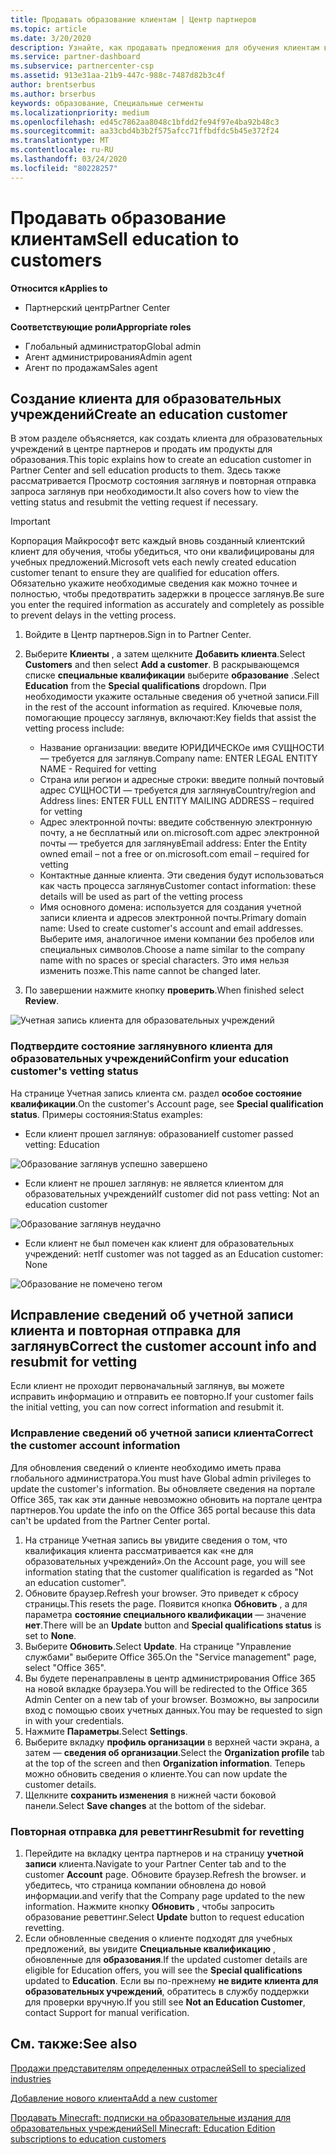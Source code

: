 ```yaml
---
title: Продавать образование клиентам | Центр партнеров
ms.topic: article
ms.date: 3/20/2020
description: Узнайте, как продавать предложения для обучения клиентам в центре партнеров.
ms.service: partner-dashboard
ms.subservice: partnercenter-csp
ms.assetid: 913e31aa-21b9-447c-988c-7487d82b3c4f
author: brentserbus
ms.author: brserbus
keywords: образование, Специальные сегменты
ms.localizationpriority: medium
ms.openlocfilehash: ed45c7862aa8048c1bfdd2fe94f97e4ba92b48c3
ms.sourcegitcommit: aa33cbd4b3b2f575afcc71ffbdfdc5b45e372f24
ms.translationtype: MT
ms.contentlocale: ru-RU
ms.lasthandoff: 03/24/2020
ms.locfileid: "80228257"
---
```

# <a name="sell-education-to-customers"></a><span data-ttu-id="1fc4e-104">Продавать образование клиентам</span><span class="sxs-lookup"><span data-stu-id="1fc4e-104">Sell education to customers</span></span>

<span data-ttu-id="1fc4e-105">**Относится к**</span><span class="sxs-lookup"><span data-stu-id="1fc4e-105">**Applies to**</span></span>

- <span data-ttu-id="1fc4e-106">Партнерский центр</span><span class="sxs-lookup"><span data-stu-id="1fc4e-106">Partner Center</span></span>

<span data-ttu-id="1fc4e-107">**Соответствующие роли**</span><span class="sxs-lookup"><span data-stu-id="1fc4e-107">**Appropriate roles**</span></span>

- <span data-ttu-id="1fc4e-108">Глобальный администратор</span><span class="sxs-lookup"><span data-stu-id="1fc4e-108">Global admin</span></span>
- <span data-ttu-id="1fc4e-109">Агент администрирования</span><span class="sxs-lookup"><span data-stu-id="1fc4e-109">Admin agent</span></span>
- <span data-ttu-id="1fc4e-110">Агент по продажам</span><span class="sxs-lookup"><span data-stu-id="1fc4e-110">Sales agent</span></span>


## <a name="create-an-education-customer"></a><span data-ttu-id="1fc4e-111">Создание клиента для образовательных учреждений</span><span class="sxs-lookup"><span data-stu-id="1fc4e-111">Create an education customer</span></span>

<span data-ttu-id="1fc4e-112">В этом разделе объясняется, как создать клиента для образовательных учреждений в центре партнеров и продать им продукты для образования.</span><span class="sxs-lookup"><span data-stu-id="1fc4e-112">This topic explains how to create an education customer in Partner Center and sell education products to them.</span></span> <span data-ttu-id="1fc4e-113">Здесь также рассматривается Просмотр состояния заглянув и повторная отправка запроса заглянув при необходимости.</span><span class="sxs-lookup"><span data-stu-id="1fc4e-113">It also covers how to view the vetting status and resubmit the vetting request if necessary.</span></span> 

> [!IMPORTANT]
> <span data-ttu-id="1fc4e-114">Корпорация Майкрософт ветс каждый вновь созданный клиентский клиент для обучения, чтобы убедиться, что они квалифицированы для учебных предложений.</span><span class="sxs-lookup"><span data-stu-id="1fc4e-114">Microsoft vets each newly created education customer tenant to ensure they are qualified for education offers.</span></span>  <span data-ttu-id="1fc4e-115">Обязательно укажите необходимые сведения как можно точнее и полностью, чтобы предотвратить задержки в процессе заглянув.</span><span class="sxs-lookup"><span data-stu-id="1fc4e-115">Be sure you enter the required information as accurately and completely as possible to prevent delays in the vetting process.</span></span> 

1. <span data-ttu-id="1fc4e-116">Войдите в Центр партнеров.</span><span class="sxs-lookup"><span data-stu-id="1fc4e-116">Sign in to Partner Center.</span></span> 
2. <span data-ttu-id="1fc4e-117">Выберите **Клиенты** , а затем щелкните **Добавить клиента**.</span><span class="sxs-lookup"><span data-stu-id="1fc4e-117">Select **Customers** and then select **Add a customer**.</span></span> <span data-ttu-id="1fc4e-118">В раскрывающемся списке **специальные квалификации** выберите **образование** .</span><span class="sxs-lookup"><span data-stu-id="1fc4e-118">Select **Education** from the **Special qualifications** dropdown.</span></span>  <span data-ttu-id="1fc4e-119">При необходимости укажите остальные сведения об учетной записи.</span><span class="sxs-lookup"><span data-stu-id="1fc4e-119">Fill in the rest of the account information as required.</span></span>  <span data-ttu-id="1fc4e-120">Ключевые поля, помогающие процессу заглянув, включают:</span><span class="sxs-lookup"><span data-stu-id="1fc4e-120">Key fields that assist the vetting process include:</span></span>

   - <span data-ttu-id="1fc4e-121">Название организации: введите ЮРИДИЧЕСКОе имя СУЩНОСТИ — требуется для заглянув.</span><span class="sxs-lookup"><span data-stu-id="1fc4e-121">Company name: ENTER LEGAL ENTITY NAME - Required for vetting</span></span> 
   - <span data-ttu-id="1fc4e-122">Страна или регион и адресные строки: введите полный почтовый адрес СУЩНОСТИ — требуется для заглянув</span><span class="sxs-lookup"><span data-stu-id="1fc4e-122">Country/region and Address lines: ENTER FULL ENTITY MAILING ADDRESS – required for vetting</span></span> 
   - <span data-ttu-id="1fc4e-123">Адрес электронной почты: введите собственную электронную почту, а не бесплатный или on.microsoft.com адрес электронной почты — требуется для заглянув</span><span class="sxs-lookup"><span data-stu-id="1fc4e-123">Email address:  Enter the Entity owned email – not a free or on.microsoft.com email – required for vetting</span></span> 
   - <span data-ttu-id="1fc4e-124">Контактные данные клиента. Эти сведения будут использоваться как часть процесса заглянув</span><span class="sxs-lookup"><span data-stu-id="1fc4e-124">Customer contact information: these details will be used as part of the vetting process</span></span> 
   - <span data-ttu-id="1fc4e-125">Имя основного домена: используется для создания учетной записи клиента и адресов электронной почты.</span><span class="sxs-lookup"><span data-stu-id="1fc4e-125">Primary domain name:  Used to create customer's account and email addresses.</span></span>  <span data-ttu-id="1fc4e-126">Выберите имя, аналогичное имени компании без пробелов или специальных символов.</span><span class="sxs-lookup"><span data-stu-id="1fc4e-126">Choose a name similar to the company name with no spaces or special characters.</span></span>  <span data-ttu-id="1fc4e-127">Это имя нельзя изменить позже.</span><span class="sxs-lookup"><span data-stu-id="1fc4e-127">This name cannot be changed later.</span></span> 

3. <span data-ttu-id="1fc4e-128">По завершении нажмите кнопку **проверить**.</span><span class="sxs-lookup"><span data-stu-id="1fc4e-128">When finished select **Review**.</span></span> 

![Учетная запись клиента для образовательных учреждений](images/eduaccountinfo.png)

### <a name="confirm-your-education-customers-vetting-status"></a><span data-ttu-id="1fc4e-130">Подтвердите состояние заглянувного клиента для образовательных учреждений</span><span class="sxs-lookup"><span data-stu-id="1fc4e-130">Confirm your education customer's vetting status</span></span> 

<span data-ttu-id="1fc4e-131">На странице Учетная запись клиента см. раздел **особое состояние квалификации**.</span><span class="sxs-lookup"><span data-stu-id="1fc4e-131">On the customer's Account page, see **Special qualification status**.</span></span> <span data-ttu-id="1fc4e-132">Примеры состояния:</span><span class="sxs-lookup"><span data-stu-id="1fc4e-132">Status examples:</span></span>

- <span data-ttu-id="1fc4e-133">Если клиент прошел заглянув: образование</span><span class="sxs-lookup"><span data-stu-id="1fc4e-133">If customer passed vetting:  Education</span></span> 

![Образование заглянув успешно завершено](images/edupassedvetting.png)

- <span data-ttu-id="1fc4e-135">Если клиент не прошел заглянув: не является клиентом для образовательных учреждений</span><span class="sxs-lookup"><span data-stu-id="1fc4e-135">If customer did not pass vetting:  Not an education customer</span></span> 

![Образование заглянув неудачно](images/edudidnotpassvetting.PNG)

- <span data-ttu-id="1fc4e-137">Если клиент не был помечен как клиент для образовательных учреждений: нет</span><span class="sxs-lookup"><span data-stu-id="1fc4e-137">If customer was not tagged as an Education customer:  None</span></span> 

![Образование не помечено тегом](images/edunottagged.PNG)

## <a name="correct-the-customer-account-info-and-resubmit-for-vetting"></a><span data-ttu-id="1fc4e-139">Исправление сведений об учетной записи клиента и повторная отправка для заглянув</span><span class="sxs-lookup"><span data-stu-id="1fc4e-139">Correct the customer account info and resubmit for vetting</span></span>  

<span data-ttu-id="1fc4e-140">Если клиент не проходит первоначальный заглянув, вы можете исправить информацию и отправить ее повторно.</span><span class="sxs-lookup"><span data-stu-id="1fc4e-140">If your customer fails the initial vetting, you can now correct information and resubmit it.</span></span>

### <a name="correct-the-customer-account-information"></a><span data-ttu-id="1fc4e-141">Исправление сведений об учетной записи клиента</span><span class="sxs-lookup"><span data-stu-id="1fc4e-141">Correct the customer account information</span></span>

<span data-ttu-id="1fc4e-142">Для обновления сведений о клиенте необходимо иметь права глобального администратора.</span><span class="sxs-lookup"><span data-stu-id="1fc4e-142">You must have Global admin privileges to update the customer's information.</span></span> <span data-ttu-id="1fc4e-143">Вы обновляете сведения на портале Office 365, так как эти данные невозможно обновить на портале центра партнеров.</span><span class="sxs-lookup"><span data-stu-id="1fc4e-143">You update the info on the Office 365 portal because this data can't be updated from the Partner Center portal.</span></span>    

1. <span data-ttu-id="1fc4e-144">На странице Учетная запись вы увидите сведения о том, что квалификация клиента рассматривается как «не для образовательных учреждений».</span><span class="sxs-lookup"><span data-stu-id="1fc4e-144">On the Account page, you will see information stating that the customer qualification is regarded as "Not an education customer".</span></span>
2. <span data-ttu-id="1fc4e-145">Обновите браузер.</span><span class="sxs-lookup"><span data-stu-id="1fc4e-145">Refresh your browser.</span></span> <span data-ttu-id="1fc4e-146">Это приведет к сбросу страницы.</span><span class="sxs-lookup"><span data-stu-id="1fc4e-146">This resets the page.</span></span> <span data-ttu-id="1fc4e-147">Появится кнопка **Обновить** , а для параметра **состояние специального квалификации** — значение **нет**.</span><span class="sxs-lookup"><span data-stu-id="1fc4e-147">There will be an **Update** button and **Special qualifications status** is set to **None**.</span></span> 
3. <span data-ttu-id="1fc4e-148">Выберите **Обновить**.</span><span class="sxs-lookup"><span data-stu-id="1fc4e-148">Select **Update**.</span></span> <span data-ttu-id="1fc4e-149">На странице "Управление службами" выберите Office 365.</span><span class="sxs-lookup"><span data-stu-id="1fc4e-149">On the "Service management" page, select "Office 365".</span></span>
4. <span data-ttu-id="1fc4e-150">Вы будете перенаправлены в центр администрирования Office 365 на новой вкладке браузера.</span><span class="sxs-lookup"><span data-stu-id="1fc4e-150">You will be redirected to the Office 365 Admin Center on a new tab of your browser.</span></span> <span data-ttu-id="1fc4e-151">Возможно, вы запросили вход с помощью своих учетных данных.</span><span class="sxs-lookup"><span data-stu-id="1fc4e-151">You may be requested to sign in with your credentials.</span></span> 
5. <span data-ttu-id="1fc4e-152">Нажмите **Параметры**.</span><span class="sxs-lookup"><span data-stu-id="1fc4e-152">Select **Settings**.</span></span>
6. <span data-ttu-id="1fc4e-153">Выберите вкладку **профиль организации** в верхней части экрана, а затем — **сведения об организации**.</span><span class="sxs-lookup"><span data-stu-id="1fc4e-153">Select the **Organization profile** tab at the top of the screen and then **Organization information**.</span></span> <span data-ttu-id="1fc4e-154">Теперь можно обновить сведения о клиенте.</span><span class="sxs-lookup"><span data-stu-id="1fc4e-154">You can now update the customer details.</span></span> 
7. <span data-ttu-id="1fc4e-155">Щелкните **сохранить изменения** в нижней части боковой панели.</span><span class="sxs-lookup"><span data-stu-id="1fc4e-155">Select **Save changes** at the bottom of the sidebar.</span></span>  

### <a name="resubmit-for-revetting"></a><span data-ttu-id="1fc4e-156">Повторная отправка для реветтинг</span><span class="sxs-lookup"><span data-stu-id="1fc4e-156">Resubmit for revetting</span></span>

1. <span data-ttu-id="1fc4e-157">Перейдите на вкладку центра партнеров и на страницу **учетной записи** клиента.</span><span class="sxs-lookup"><span data-stu-id="1fc4e-157">Navigate to your Partner Center tab and to the customer **Account** page.</span></span> <span data-ttu-id="1fc4e-158">Обновите браузер.</span><span class="sxs-lookup"><span data-stu-id="1fc4e-158">Refresh the browser.</span></span> <span data-ttu-id="1fc4e-159">и убедитесь, что страница компании обновлена до новой информации.</span><span class="sxs-lookup"><span data-stu-id="1fc4e-159">and verify that the Company page updated to the new information.</span></span> <span data-ttu-id="1fc4e-160">Нажмите кнопку **Обновить** , чтобы запросить образование реветтинг.</span><span class="sxs-lookup"><span data-stu-id="1fc4e-160">Select **Update** button to request education revetting.</span></span>
2. <span data-ttu-id="1fc4e-161">Если обновленные сведения о клиенте подходят для учебных предложений, вы увидите **Специальные квалификацию** , обновленные для **образования**.</span><span class="sxs-lookup"><span data-stu-id="1fc4e-161">If the updated customer details are eligible for Education offers, you will see the **Special qualifications** updated to **Education**.</span></span> <span data-ttu-id="1fc4e-162">Если вы по-прежнему **не видите клиента для образовательных учреждений**, обратитесь в службу поддержки для проверки вручную.</span><span class="sxs-lookup"><span data-stu-id="1fc4e-162">If you still see **Not an Education Customer**, contact Support for manual verification.</span></span> 


## <a name="see-also"></a><span data-ttu-id="1fc4e-163">См. также:</span><span class="sxs-lookup"><span data-stu-id="1fc4e-163">See also</span></span>
 
[<span data-ttu-id="1fc4e-164">Продажи представителям определенных отраслей</span><span class="sxs-lookup"><span data-stu-id="1fc4e-164">Sell to specialized industries</span></span>](get-special-pricing-for-offers.md)

[<span data-ttu-id="1fc4e-165">Добавление нового клиента</span><span class="sxs-lookup"><span data-stu-id="1fc4e-165">Add a new customer</span></span>](add-a-new-customer.md)

[<span data-ttu-id="1fc4e-166">Продавать Minecraft: подписки на образовательные издания для образовательных учреждений</span><span class="sxs-lookup"><span data-stu-id="1fc4e-166">Sell Minecraft: Education Edition subscriptions to education customers</span></span>](minecraft-subscriptions.md)
 
